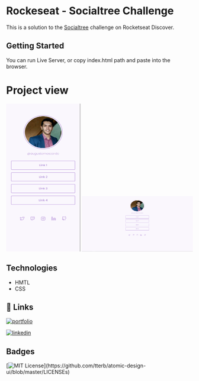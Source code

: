 # Rockeseat - Socialtree Challenge
This is a solution to the [Socialtree](https://efficient-sloth-d85.notion.site/Desafio-Social-Tree-a4008e467a3248c4b05c97cf78aea44f) challenge on Rocketseat Discover.

## Getting Started

You can run Live Server, or copy index.html path and paste into the browser.

# Project view

  <img src="assets/Screenshot_1.png" alt="Mobile design" width="200" height="400">
  <img src="assets/Screenshot_2.png" alt="Desktop design" width="300" height="150">

## Technologies

- HMTL
- CSS

## 🔗 Links
[![portfolio](https://img.shields.io/badge/my_portfolio-000?style=for-the-badge&logo=ko-fi&logoColor=white)](https://github.com/augustomoscardo)

[![linkedin](https://img.shields.io/badge/linkedin-0A66C2?style=for-the-badge&logo=linkedin&logoColor=white)](https://www.linkedin.com/in/augustomoscardo)

## Badges

[![MIT License](https://img.shields.io/apm/l/atomic-design-ui.svg?)](https://github.com/tterb/atomic-design-ui/blob/master/LICENSEs)

